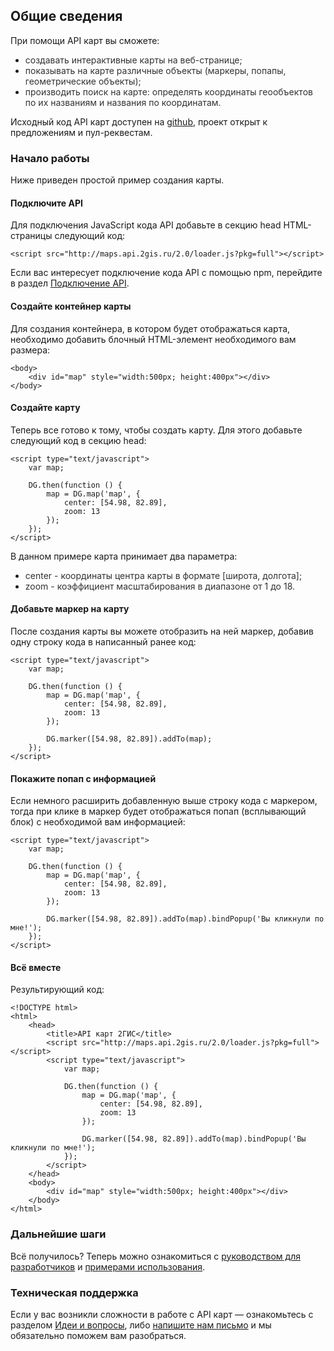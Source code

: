 ## Общие сведения

При помощи API карт вы сможете:

* <span style="color:323232">создавать интерактивные карты на веб-странице;</span>
* <span style="color:323232">показывать на карте различные объекты (маркеры, попапы, геометрические объекты);</span>
* <span style="color:323232">производить поиск на карте: определять координаты геообъектов по их названиям и названия по координатам.</span>

Исходный код API карт доступен на [github](https://github.com/2gis/mapsapi), проект открыт к предложениям и пул-реквестам.

### Начало работы

Ниже приведен простой пример создания карты.

#### Подключите API

Для подключения JavaScript кода API добавьте в секцию head HTML-страницы следующий код:

    <script src="http://maps.api.2gis.ru/2.0/loader.js?pkg=full"></script>

Если вас интересует подключение кода API с помощью npm, перейдите в раздел [Подключение API](doc/ru/manual/dg-loading.md#npm).

#### Создайте контейнер карты

Для создания контейнера, в котором будет отображаться карта, необходимо добавить блочный HTML-элемент необходимого вам размера:
    
    <body>
        <div id="map" style="width:500px; height:400px"></div>
    </body>

#### Создайте карту

Теперь все готово к тому, чтобы создать карту. Для этого добавьте следующий код в секцию head:

    <script type="text/javascript">
        var map;

        DG.then(function () {
            map = DG.map('map', {
                center: [54.98, 82.89],
                zoom: 13
            });
        });
    </script>

В данном примере карта принимает два параметра:

* <span style="color:323232">center - координаты центра карты в формате [широта, долгота];</span>
* <span style="color:323232">zoom - коэффициент масштабирования в диапазоне от 1 до 18.</span>

#### Добавьте маркер на карту

После создания карты вы можете отобразить на ней маркер, добавив одну строку кода в написанный ранее код:

    <script type="text/javascript">
        var map;

        DG.then(function () {
            map = DG.map('map', {
                center: [54.98, 82.89],
                zoom: 13
            });

            DG.marker([54.98, 82.89]).addTo(map);
        });
    </script>

#### Покажите попап с информацией

Если немного расширить добавленную выше строку кода с маркером, тогда при клике в маркер будет отображаться попап
(всплывающий блок) с необходимой вам информацией:

    <script type="text/javascript">
        var map;

        DG.then(function () {
            map = DG.map('map', {
                center: [54.98, 82.89],
                zoom: 13
            });

            DG.marker([54.98, 82.89]).addTo(map).bindPopup('Вы кликнули по мне!');
        });
    </script>

#### Всё вместе

Результирующий код:

    <!DOCTYPE html>
    <html>
        <head>
            <title>API карт 2ГИС</title>
            <script src="http://maps.api.2gis.ru/2.0/loader.js?pkg=full"></script>
            <script type="text/javascript">
                var map;
        
                DG.then(function () {
                    map = DG.map('map', {
                        center: [54.98, 82.89],
                        zoom: 13
                    });
        
                    DG.marker([54.98, 82.89]).addTo(map).bindPopup('Вы кликнули по мне!');
                });
            </script>
        </head>
        <body>
            <div id="map" style="width:500px; height:400px"></div>  
        </body>
    </html>

### Дальнейшие шаги

Всё получилось? Теперь можно ознакомиться с <a href="/doc/maps/ru/manual/dg-loading">руководством для разработчиков</a>
и <a href="/doc/maps/ru/examples/base">примерами использования</a>.

### Техническая поддержка

Если у вас возникли сложности в работе с API карт &mdash; ознакомьтесь с разделом
<a href="https://api2gis.uservoice.com">Идеи и вопросы</a>, либо <a href="mailto:api@2gis.ru">напишите нам письмо</a>
и мы обязательно поможем вам разобраться.

